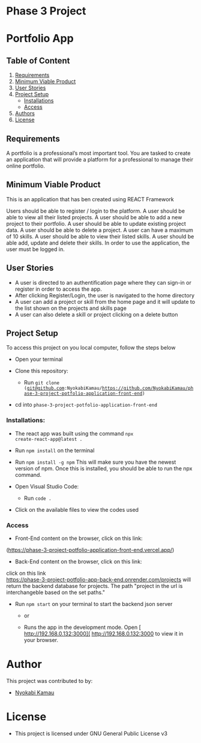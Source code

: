 # Phase 3 Project
# Portfolio App

## Table of Content
1. [Requirements](#requirements)
2. [Minimum Viable Product](#minimum-viable-product)
3. [User Stories](#user-stories)
3. [Project Setup](#project-setup)
    - [Installations](#installations)
    - [Access](#access)
4. [Authors](#author)
5. [License](#license)
 

## Requirements
A portfolio is a professional’s most important tool. You are tasked to create an application that will provide a platform for a professional to manage their online portfolio.

## Minimum Viable Product
This is an application that has ben created using REACT Framework

Users should be able to register / login to the platform.
A user should be able to view all their listed projects.
A user should be able to add a new project to their portfolio.
A user should be able to update existing project data.
A user should be able to delete a project.
A user can have a maximum of 10 skills.
A user should be able to view their listed skills.
A user should be able add, update and delete their skills.
In order to use the application, the user must be logged in.

## User Stories
* A user is directed to an authentification page where they can sign-in or register in order to access the app. 
* After clicking Register/Login, the user is navigated to the home directory
* A user can add a project or skill from the home page and it will update to the list shown on the projects and skills page
* A user can also delete a skill or project clicking on a delete button


## Project Setup
To access this project on you local computer, follow the steps below

* Open your terminal

* Clone this repository: 
    - Run <code>git clone (git@github.com:NyokabiKamau/https://github.com/NyokabiKamau/phase-3-project-potfolio-application-front-end)</code>

* cd into <code>phase-3-project-potfolio-application-front-end</code>



### Installations:

* The react app was built using the command <code>npx create-react-app@latest .</code> 

* Run <code>npm install</code> on the terminal

* Run <code>npm install -g npm</code> This will make sure you have the newest version of npm. Once this is installed, you should be able to run the npx command.

* Open Visual Studio Code:
    - Run <code>code .</code>

* Click on the available files to view the codes used


### Access

* Front-End content on the browser, click on this link:

(https://phase-3-project-potfolio-application-front-end.vercel.app/)

* Back-End content on the browser, click on this link:

click on this link  
https://phase-3-project-potfolio-app-back-end.onrender.com/projects will return the backend database for projects. The path "project in the url is interchangeble based on the set paths."

* Run <code>npm start</code> on your terminal to start the backend json server

   * or
   
   * Runs the app in the development mode.
    Open [ http://192.168.0.132:3000]( http://192.168.0.132:3000 to view it in your browser.


# Author
This project was contributed to by: 
* [Nyokabi Kamau](https://github.com/NyokabiKamau/)

# License
* This project is licensed under GNU General Public License v3